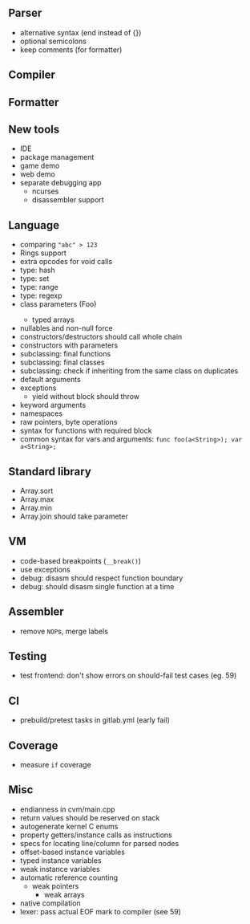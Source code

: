 ## Parser ##

- alternative syntax (end instead of {})
- optional semicolons
- keep comments (for formatter)

## Compiler


## Formatter


## New tools ##

- IDE
- package management
- game demo
- web demo
- separate debugging app
    - ncurses
    - disassembler support

## Language ##

- comparing `"abc" > 123`
- Rings support
- extra opcodes for void calls
- type: hash
- type: set
- type: range
- type: regexp
- class parameters (Foo<String>)
    - typed arrays
- nullables and non-null force
- constructors/destructors should call whole chain
- constructors with parameters
- subclassing: final functions
- subclassing: final classes
- subclassing: check if inheriting from the same class on duplicates
- default arguments
- exceptions
  - yield without block should throw
- keyword arguments
- namespaces
- raw pointers, byte operations
- syntax for functions with required block
- common syntax for vars and arguments: `func foo(a<String>); var a<String>;`

## Standard library ##

- Array.sort
- Array.max
- Array.min
- Array.join should take parameter

## VM ##

- code-based breakpoints (`__break()`)
- use exceptions
- debug: disasm should respect function boundary
- debug: should disasm single function at a time

## Assembler ##

- remove `NOP`s, merge labels

## Testing ##

- test frontend: don't show errors on should-fail test cases (eg. 59)

## CI ##

- prebuild/pretest tasks in gitlab.yml (early fail)

## Coverage ##

- measure `if` coverage

## Misc ##

- endianness in cvm/main.cpp
- return values should be reserved on stack
- autogenerate kernel C enums
- property getters/instance calls as instructions
- specs for locating line/column for parsed nodes
- offset-based instance variables
- typed instance variables
- weak instance variables
- automatic reference counting
	- weak pointers
		- weak arrays
- native compilation
- lexer: pass actual EOF mark to compiler (see 59)

